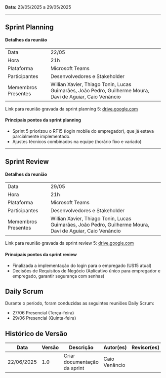 **Data:** 23/05/2025 a 29/05/2025

---
## Sprint Planning

#### Detalhes da reunião
|                     |                                                                                                           |
|---------------------|-----------------------------------------------------------------------------------------------------------|
| Data                | 22/05                                                                                                     |
| Hora                | 21h                                                                                                       |
| Plataforma          | Microsoft Teams                                                                                           |
| Participantes       | Desenvolvedores e Stakeholder                                                                             |
| Memembros Presentes | Willian Xavier, Thiago Tonin, Lucas Guimarães, João Pedro, Guilherme Moura, Davi de Aguiar, Caio Venâncio |

Link para reunião gravada da sprint planning 5: [drive.google.com](https://drive.google.com/file/d/10OB-QP-16v2G6ayHchzAB1UoDhdBNmuA/view?usp=sharing)

#### Principais pontos da sprint planning
- Sprint 5 priorizou o RF15 (login mobile do empregador), que já estava parcialmente implementado.
- Ajustes técnicos combinados na equipe (horário fixo e variado)

---
## Sprint Review

#### Detalhes da reunião
|                     |                                                                                                           |
|---------------------|-----------------------------------------------------------------------------------------------------------|
| Data                | 29/05                                                                                                     |
| Hora                | 21h                                                                                                       |
| Plataforma          | Microsoft Teams                                                                                           |
| Participantes       | Desenvolvedores e Stakeholder                                                                             |
| Memembros Presentes | Willian Xavier, Thiago Tonin, Lucas Guimarães, João Pedro, Guilherme Moura, Davi de Aguiar, Caio Venâncio |

Link para reunião gravada da sprint review 5: [drive.google.com](https://drive.google.com/file/d/1-VgwJBlW8SmRzTLcxmk5-RWPveBrpPRZ/view?usp=sharing)

#### Principais pontos da sprint review
- Finalizada a implementação do login para o empregado (US15 atual)
- Decisões de Requisitos de Negócio (Aplicativo único para empregador e empregado, garantir segurança com senhas)

## Daily Scrum
Durante o período, foram conduzidas as seguintes reuniões Daily Scrum:<br>
- 27/06 Presencial (Terça-feira) <br>
- 29/06 Presencial (Quinta-feira) <br>

## Histórico de Versão

| Data       | Versão | Descrição                                                                 | Autor(es)         | Revisor(es)        |
|------------|--------|---------------------------------------------------------------------------|-------------------|--------------------|
| 22/06/2025 | 1.0    | Criar documentação da sprint                                              |  Caio Venâncio    |                    |